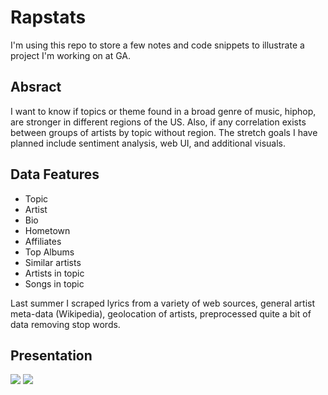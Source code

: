 # Rapstats
I'm using this repo to store a few notes and code snippets to illustrate a project I'm working on at GA.

## Absract

I want to know if topics or theme found in a broad genre of music, hiphop, are stronger in different regions of the US.  Also, if any correlation exists between groups of artists by topic without region.  The stretch goals I have planned include sentiment analysis, web UI, and additional visuals.

## Data Features

* Topic
* Artist 
* Bio
* Hometown
* Affiliates 
* Top Albums
* Similar artists
* Artists in topic 
* Songs in topic

Last summer I scraped lyrics from a variety of web sources, general artist meta-data (Wikipedia), geolocation of artists, preprocessed quite a bit of data removing stop words.

## Presentation

[<img src="http://snag.gy/xHvGW.jpg">](http://goo.gl/VtNFrI)
[<img src="http://snag.gy/huGiO.jpg">](http://goo.gl/VtNFrI)
